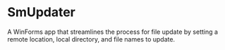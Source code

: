 # SmUpdater
A WinForms app that streamlines the process for file update by setting a remote location, local directory, and file names to update.
